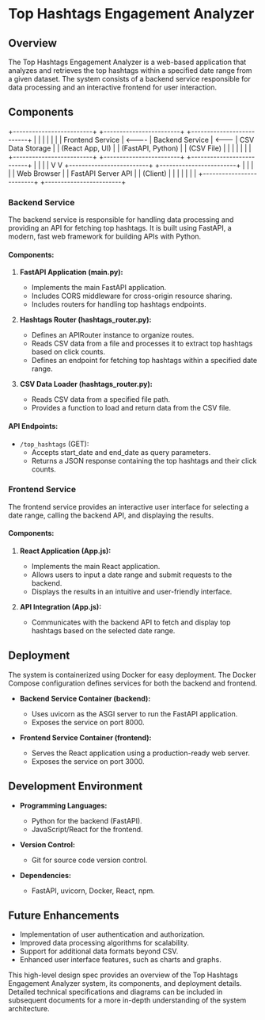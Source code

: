 # Top Hashtags Engagement Analyzer

## Overview

The Top Hashtags Engagement Analyzer is a web-based application that analyzes and retrieves the top hashtags within a specified date range from a given dataset. The system consists of a backend service responsible for data processing and an interactive frontend for user interaction.

## Components

+-------------------------+ +------------------------+ +--------------------------+
| | | | | |
| Frontend Service | <---- | Backend Service | <--- | CSV Data Storage |
| (React App, UI) | | (FastAPI, Python) | | (CSV File) |
| | | | | |
+-------------------------+ +------------------------+ +--------------------------+
| |
| |
V V
+-------------------------+ +------------------------+
| | | |
| Web Browser | | FastAPI Server API |
| (Client) | | |
| | | |
+-------------------------+ +------------------------+

### Backend Service

The backend service is responsible for handling data processing and providing an API for fetching top hashtags. It is built using FastAPI, a modern, fast web framework for building APIs with Python.

#### Components:

1. **FastAPI Application (main.py):**

   - Implements the main FastAPI application.
   - Includes CORS middleware for cross-origin resource sharing.
   - Includes routers for handling top hashtags endpoints.

2. **Hashtags Router (hashtags_router.py):**

   - Defines an APIRouter instance to organize routes.
   - Reads CSV data from a file and processes it to extract top hashtags based on click counts.
   - Defines an endpoint for fetching top hashtags within a specified date range.

3. **CSV Data Loader (hashtags_router.py):**
   - Reads CSV data from a specified file path.
   - Provides a function to load and return data from the CSV file.

#### API Endpoints:

- `/top_hashtags` (GET):
  - Accepts start_date and end_date as query parameters.
  - Returns a JSON response containing the top hashtags and their click counts.

### Frontend Service

The frontend service provides an interactive user interface for selecting a date range, calling the backend API, and displaying the results.

#### Components:

1. **React Application (App.js):**

   - Implements the main React application.
   - Allows users to input a date range and submit requests to the backend.
   - Displays the results in an intuitive and user-friendly interface.

2. **API Integration (App.js):**
   - Communicates with the backend API to fetch and display top hashtags based on the selected date range.

## Deployment

The system is containerized using Docker for easy deployment. The Docker Compose configuration defines services for both the backend and frontend.

- **Backend Service Container (backend):**

  - Uses uvicorn as the ASGI server to run the FastAPI application.
  - Exposes the service on port 8000.

- **Frontend Service Container (frontend):**
  - Serves the React application using a production-ready web server.
  - Exposes the service on port 3000.

## Development Environment

- **Programming Languages:**

  - Python for the backend (FastAPI).
  - JavaScript/React for the frontend.

- **Version Control:**

  - Git for source code version control.

- **Dependencies:**
  - FastAPI, uvicorn, Docker, React, npm.

## Future Enhancements

- Implementation of user authentication and authorization.
- Improved data processing algorithms for scalability.
- Support for additional data formats beyond CSV.
- Enhanced user interface features, such as charts and graphs.

This high-level design spec provides an overview of the Top Hashtags Engagement Analyzer system, its components, and deployment details. Detailed technical specifications and diagrams can be included in subsequent documents for a more in-depth understanding of the system architecture.
